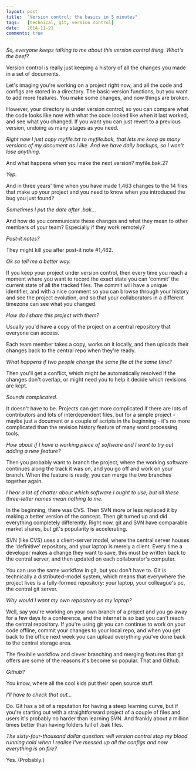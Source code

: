 ```yaml
---
layout: post
title:  "Version control: the basics in 5 minutes"
tags:   [technical, git, version control]
date:   2014-11-21
comments: true
---
```


_So, everyone keeps talking to me about this version control thing. What's the beef?_

Version control is really just keeping a history of all the changes you made in a set of documents.

Let's imaging you're working on a project right now, and all the code and configs are stored in a directory. The basic version functions, but you want to add more features. You make some changes, and now things are broken.

However, your directory is under version control, so you can compare what the code looks like now with what the code looked like when it last worked, and see what you changed.
If you want you can just revert to a previous version, undoing as many stages as you need.

_Right now I just copy myfile.txt to myfile.bak, that lets me keep as many versions of my document as I like. And we have daily backups, so I won't lose anything._

And what happens when you make the next version? myfile.bak.2?

_Yep._

And in three years' time when you have made 1,463 changes to the 14 files that make up your project and you need to know when you introduced the bug you just found?

_Sometimes I put the date after .bak..._

And how do you communicate these changes and what they mean to other members of your team? Especially if they work remotely?

_Post-it notes?_

They might kill you after post-it note #1,462.

_Ok so tell me a better way._

If you keep your project under version control, then every time you reach a moment where you want to record the exact state you can 'commit' the current state of all the tracked files.
The commit will have a unique identifier, and with a nice comment so you can browse through your history and see the project evolution, and so that your collaborators in a different timezone can see what you changed.

_How do I share this project with them?_

Usually you'd have a copy of the project on a central repository that everyone can access.

Each team member takes a copy, works on it locally, and then uploads their changes back to the central repo when they're ready.

_What happens if two people change the same file at the same time?_

Then you'll get a conflict, which might be automatically resolved if the changes don't overlap, or might need you to help it decide which revisions are kept.

_Sounds complicated._

It doesn't have to be. Projects can get more complicated if there are lots of contributors and lots of interdependent files, but for a simple project - maybe just a document or a couple of scripts in the beginning - it's no more complicated than the revision history feature of many word processing tools.

_How about if I have a working piece of software and I want to try out adding a new feature?_

Then you probably want to branch the project, where the working software continues along the track it was on, and you go off and work on your branch. When the feature is ready, you can merge the two branches together again.

_I hear a lot of chatter about which software I ought to use, but all these three-letter names mean nothing to me._

In the beginning, there was CVS. Then SVN more or less replaced it by making a better version of the concept. Then git turned up and did everything completely differently. Right now, git and SVN have comparable market shares, but git's popularity is accelerating.

SVN (like CVS) uses a client-server model, where the central server houses the 'definitive' repository, and your laptop is merely a client. Every time a developer makes a change they want to save, this must be written back to the central server, and then updated on
each collaborator's computer.

You can use the same workflow in git, but you don't have to. Git is technically a distributed-model system, which means that everywhere the project lives is a fully-formed repository: your laptop, your colleague's pc, the central git server.

_Why would I want my own repository on my laptop?_

Well, say you're working on your own branch of a project and you go away for a few days to a conference, and the internet is so bad you can't reach the central repository. 
If you're using git you can continue to work on your code offline, commit your changes to your local repo, and when you get back to the office next week you can upload everything you've done back to the central storage area.

The flexibile workflow and clever branching and merging features that git offers are some of the reasons it's become so popular. That
 and Github.

_Github?_

You know, where all the cool kids put their open source stuff.

_I'll have to check that out..._

Do. Git has a bit of a reputation for having a steep learning curve, but if you're starting out with a straightforward project of a couple of files and users it's probably no harder than learning SVN. And frankly about a million times better than having folders full of .bak files. 

_The sixty-four-thousand dollar question: will version control stop my blood running cold when I realise I've messed up all the configs and now everything is on fire?_

Yes. 
(Probably.)


